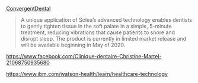 [ ConvergentDental](http://www.convergentdental.com/)
>A unique application of Solea’s advanced technology enables dentists to gently tighten tissue in the soft palate in a simple, 5-minute treatment, reducing vibrations that cause patients to snore and disrupt sleep. The product is currently in limited market release and will be available beginning in May of 2020.

https://www.facebook.com/Clinique-dentaire-Christine-Martel-21068750935680

https://www.ibm.com/watson-health/learn/healthcare-technology